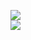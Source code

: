 [![](https://img.shields.io/badge/Made%20With-Github%20Spray-lightgrey.svg?style=for-the-badge&logo=github)](https://github.com/Annihil/github-spray#23443)  
[![](https://i.imgur.com/2DrTn0Z.gif)](https://github.com/Annihil/github-spray)